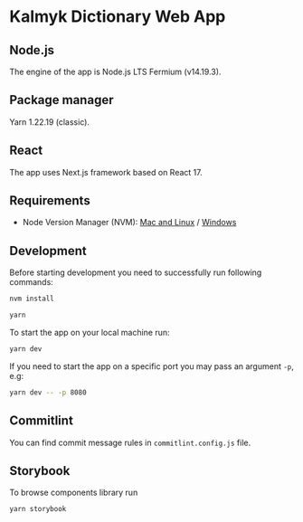 # Kalmyk Dictionary Web App

## Node.js

The engine of the app is Node.js LTS Fermium (v14.19.3).

## Package manager

Yarn 1.22.19 (classic).

## React

The app uses Next.js framework based on React 17.

## Requirements

- Node Version Manager (NVM): [Mac and Linux](https://github.com/nvm-sh/nvm) / [Windows](https://github.com/coreybutler/nvm-windows)

## Development

Before starting development you need to successfully run following commands:

```bash
nvm install
```

```bash
yarn
```

To start the app on your local machine run:

```bash
yarn dev
```

If you need to start the app on a specific port you may pass an argument `-p`, e.g:

```bash
yarn dev -- -p 8080
```

## Commitlint

You can find commit message rules in `commitlint.config.js` file.

## Storybook

To browse components library run

```bash
yarn storybook
```
